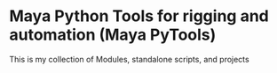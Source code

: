 # Maya Python Tools for rigging and automation (Maya PyTools)

This is my collection of Modules, standalone scripts, and projects
